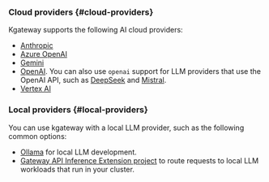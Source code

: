 ### Cloud providers {#cloud-providers}

Kgateway supports the following AI cloud providers:

* [Anthropic](https://docs.anthropic.com/en/release-notes/api)
* [Azure OpenAI](https://learn.microsoft.com/en-us/azure/ai-services/openai/)
* [Gemini](https://ai.google.dev/gemini-api/docs)
* [OpenAI](https://platform.openai.com/docs/overview). You can also use `openai` support for LLM providers that use the OpenAI API, such as [DeepSeek](https://api-docs.deepseek.com/) and [Mistral](https://docs.mistral.ai/getting-started/quickstart/).
* [Vertex AI](https://cloud.google.com/vertex-ai/docs)

### Local providers {#local-providers}

You can use kgateway with a local LLM provider, such as the following common options:

* [Ollama](/docs/ai/ollama/) for local LLM development.
* [Gateway API Inference Extension project](/docs/integrations/inference-extension/) to route requests to local LLM workloads that run in your cluster.
